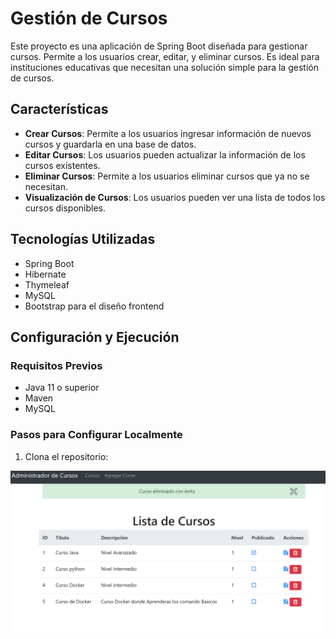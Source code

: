 # Gestión de Cursos

Este proyecto es una aplicación de Spring Boot diseñada para gestionar cursos. Permite a los usuarios crear, editar, y eliminar cursos. Es ideal para instituciones educativas que necesitan una solución simple para la gestión de cursos.

## Características

- **Crear Cursos**: Permite a los usuarios ingresar información de nuevos cursos y guardarla en una base de datos.
- **Editar Cursos**: Los usuarios pueden actualizar la información de los cursos existentes.
- **Eliminar Cursos**: Permite a los usuarios eliminar cursos que ya no se necesitan.
- **Visualización de Cursos**: Los usuarios pueden ver una lista de todos los cursos disponibles.

## Tecnologías Utilizadas

- Spring Boot
- Hibernate
- Thymeleaf
- MySQL
- Bootstrap para el diseño frontend

## Configuración y Ejecución

### Requisitos Previos

- Java 11 o superior
- Maven
- MySQL

### Pasos para Configurar Localmente

1. Clona el repositorio:

![Imagen de cursos](https://github.com/roxanatera/ProyectosSpringBoot/blob/main/gestion-cursos-springboot/imgcursos.PNG)
